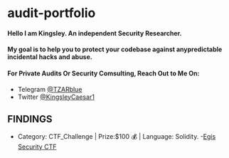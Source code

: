 # audit-portfolio

#### Hello I am Kingsley. An independent Security Researcher.



#### My goal is to help you to protect your codebase against anypredictable incidental hacks and abuse.


#### For Private Audits Or Security Comsulting, Reach Out to Me On:

- Telegram [@TZARblue](https://t.me/TZARblue)
- Twitter [@KingsleyCaesar1](x.com/KinsgleyCaesar1)



## FINDINGS

- Category: CTF_Challenge | Prize:$100 💰 | Language: Solidity.
-[Egis Security CTF](https://github.com/Egis-Security/CTF_Challenge/issues/29)

